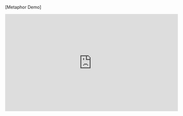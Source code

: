 [Metaphor Demo]
<iframe width="560" height="315" src="https://www.youtube.com/embed/NXdaQVeEng8?si=C5bSP9hHn86ktk2V" title="YouTube video player" frameborder="0" allow="accelerometer; autoplay; clipboard-write; encrypted-media; gyroscope; picture-in-picture; web-share" allowfullscreen></iframe>
